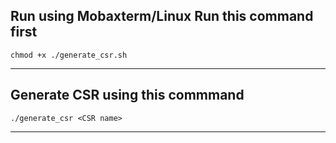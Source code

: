 Run using Mobaxterm/Linux
Run this command first
----------------------------------
    chmod +x ./generate_csr.sh
----------------------------------
Generate CSR using this commmand
----------------------------------
	./generate_csr <CSR name>
----------------------------------